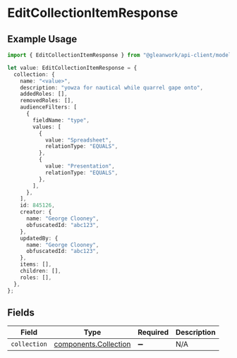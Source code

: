 # EditCollectionItemResponse

## Example Usage

```typescript
import { EditCollectionItemResponse } from "@gleanwork/api-client/models/components";

let value: EditCollectionItemResponse = {
  collection: {
    name: "<value>",
    description: "yowza for nautical while quarrel gape onto",
    addedRoles: [],
    removedRoles: [],
    audienceFilters: [
      {
        fieldName: "type",
        values: [
          {
            value: "Spreadsheet",
            relationType: "EQUALS",
          },
          {
            value: "Presentation",
            relationType: "EQUALS",
          },
        ],
      },
    ],
    id: 845126,
    creator: {
      name: "George Clooney",
      obfuscatedId: "abc123",
    },
    updatedBy: {
      name: "George Clooney",
      obfuscatedId: "abc123",
    },
    items: [],
    children: [],
    roles: [],
  },
};
```

## Fields

| Field                                                          | Type                                                           | Required                                                       | Description                                                    |
| -------------------------------------------------------------- | -------------------------------------------------------------- | -------------------------------------------------------------- | -------------------------------------------------------------- |
| `collection`                                                   | [components.Collection](../../models/components/collection.md) | :heavy_minus_sign:                                             | N/A                                                            |